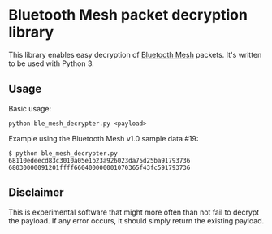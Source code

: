 # Bluetooth Mesh packet decryption library

This library enables easy decryption of [Bluetooth Mesh](https://www.bluetooth.com/specifications/mesh-specifications)
packets. It's written to be used with Python 3.

## Usage

Basic usage:
```
python ble_mesh_decrypter.py <payload>
```


Example using the Bluetooth Mesh v1.0 sample data #19:

```
$ python ble_mesh_decrypter.py 68110edeecd83c3010a05e1b23a926023da75d25ba91793736
68030000091201ffff660400000001070365f43fc591793736
```

## Disclaimer
This is experimental software that might more often than not fail to decrypt the payload. If any
error occurs, it should simply return the existing payload.
